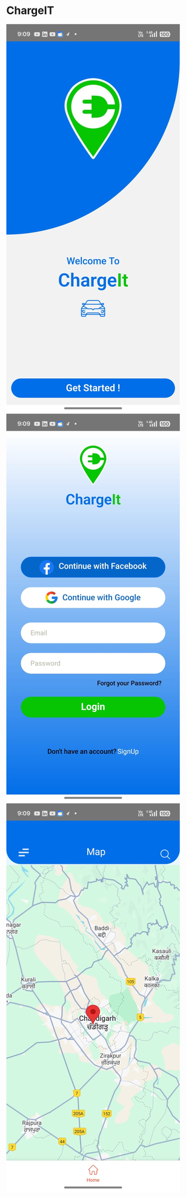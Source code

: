 # ChargeIT
![image alt](https://github.com/Mohsinpadhan/ChargeIT/blob/2f046139d276466d9122c8d1d9983c92353aa0a1/ui1.jpg)
![image alt](https://github.com/Mohsinpadhan/ChargeIT/blob/3cc18c3147daeb36be267cc0c1b11a6d0a87c0b7/ui2.jpg)
![image alt](https://github.com/Mohsinpadhan/ChargeIT/blob/0b8f50c316f0e3290ff0beed599047b2d6463eb5/ui3.jpg)
